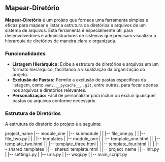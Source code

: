 ## Mapear-Diretório

**Mapear-Diretório** é um projeto que fornece uma ferramenta simples e eficaz para mapear e listar a estrutura de diretórios e arquivos de um sistema de arquivos. Esta ferramenta é especialmente útil para desenvolvedores e administradores de sistemas que precisam visualizar a hierarquia de diretórios de maneira clara e organizada.

### Funcionalidades

- **Listagem Hierárquica:** Exibe a estrutura de diretórios e arquivos em um formato hierárquico, facilitando a visualização da organização do projeto.
- **Exclusão de Pastas:** Permite a exclusão de pastas específicas da listagem, como `venv`, `__pycache__`, `.git`, entre outras, para focar apenas nos arquivos e diretórios relevantes.
- **Personalização:** Fácil de personalizar para incluir ou excluir quaisquer pastas ou arquivos conforme necessário.

### Estrutura de Diretórios

A estrutura do diretório do projeto é a seguinte:

project_name
|-- module_one
| |-- submodule
| | |-- file_one.py
| | |-- file_two.py
| |
| |-- templates
| |-- module_one
| | |-- template_one.html
| | |-- template_two.html
| | |-- template_three.html
| | |-- template_four.html
| |
| |-- shared_templates
| |-- shared_template.html
|
|-- project_name
| |-- init.py
| |-- settings.py
| |-- urls.py
| |-- wsgi.py
|
|-- main_script.py